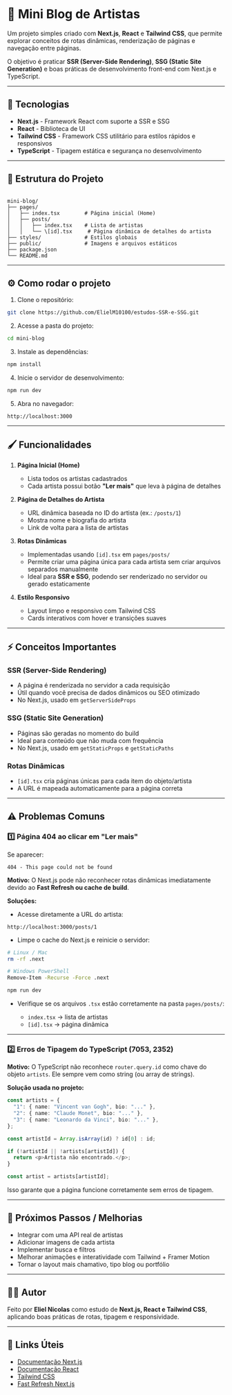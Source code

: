 
# 🎨 Mini Blog de Artistas

Um projeto simples criado com **Next.js**, **React** e **Tailwind CSS**, que permite explorar conceitos de rotas dinâmicas, renderização de páginas e navegação entre páginas.

O objetivo é praticar **SSR (Server-Side Rendering)**, **SSG (Static Site Generation)** e boas práticas de desenvolvimento front-end com Next.js e TypeScript.

---

## 🚀 Tecnologias

- **Next.js** - Framework React com suporte a SSR e SSG
- **React** - Biblioteca de UI
- **Tailwind CSS** - Framework CSS utilitário para estilos rápidos e responsivos
- **TypeScript** - Tipagem estática e segurança no desenvolvimento

---

## 📂 Estrutura do Projeto

```

mini-blog/
├── pages/
│   ├── index.tsx        # Página inicial (Home)
│   ├── posts/
│   │   ├── index.tsx    # Lista de artistas
│   │   └── \[id].tsx     # Página dinâmica de detalhes do artista
├── styles/              # Estilos globais
├── public/              # Imagens e arquivos estáticos
├── package.json
└── README.md

````

---

## ⚙️ Como rodar o projeto

1. Clone o repositório:
```bash
git clone https://github.com/ElielM10100/estudos-SSR-e-SSG.git
````

2. Acesse a pasta do projeto:

```bash
cd mini-blog
```

3. Instale as dependências:

```bash
npm install
```

4. Inicie o servidor de desenvolvimento:

```bash
npm run dev
```

5. Abra no navegador:

```
http://localhost:3000
```

---

## 🖌️ Funcionalidades

1. **Página Inicial (Home)**

   * Lista todos os artistas cadastrados
   * Cada artista possui botão **"Ler mais"** que leva à página de detalhes

2. **Página de Detalhes do Artista**

   * URL dinâmica baseada no ID do artista (ex.: `/posts/1`)
   * Mostra nome e biografia do artista
   * Link de volta para a lista de artistas

3. **Rotas Dinâmicas**

   * Implementadas usando `[id].tsx` em `pages/posts/`
   * Permite criar uma página única para cada artista sem criar arquivos separados manualmente
   * Ideal para **SSR e SSG**, podendo ser renderizado no servidor ou gerado estaticamente

4. **Estilo Responsivo**

   * Layout limpo e responsivo com Tailwind CSS
   * Cards interativos com hover e transições suaves

---

## ⚡ Conceitos Importantes

### SSR (Server-Side Rendering)

* A página é renderizada no servidor a cada requisição
* Útil quando você precisa de dados dinâmicos ou SEO otimizado
* No Next.js, usado em `getServerSideProps`

### SSG (Static Site Generation)

* Páginas são geradas no momento do build
* Ideal para conteúdo que não muda com frequência
* No Next.js, usado em `getStaticProps` e `getStaticPaths`

### Rotas Dinâmicas

* `[id].tsx` cria páginas únicas para cada item do objeto/artista
* A URL é mapeada automaticamente para a página correta

---

## ⚠️ Problemas Comuns

### 1️⃣ Página 404 ao clicar em "Ler mais"

Se aparecer:

```
404 - This page could not be found
```

**Motivo:**
O Next.js pode não reconhecer rotas dinâmicas imediatamente devido ao **Fast Refresh ou cache de build**.

**Soluções:**

* Acesse diretamente a URL do artista:

```
http://localhost:3000/posts/1
```

* Limpe o cache do Next.js e reinicie o servidor:

```bash
# Linux / Mac
rm -rf .next

# Windows PowerShell
Remove-Item -Recurse -Force .next

npm run dev
```

* Verifique se os arquivos `.tsx` estão corretamente na pasta `pages/posts/`:

  * `index.tsx` → lista de artistas
  * `[id].tsx` → página dinâmica

---

### 2️⃣ Erros de Tipagem do TypeScript (7053, 2352)

**Motivo:**
O TypeScript não reconhece `router.query.id` como chave do objeto `artists`. Ele sempre vem como string (ou array de strings).

**Solução usada no projeto:**

```ts
const artists = {
  "1": { name: "Vincent van Gogh", bio: "..." },
  "2": { name: "Claude Monet", bio: "..." },
  "3": { name: "Leonardo da Vinci", bio: "..." },
};

const artistId = Array.isArray(id) ? id[0] : id;

if (!artistId || !artists[artistId]) {
  return <p>Artista não encontrado.</p>;
}

const artist = artists[artistId];
```

Isso garante que a página funcione corretamente sem erros de tipagem.

---

## 📝 Próximos Passos / Melhorias

* Integrar com uma API real de artistas
* Adicionar imagens de cada artista
* Implementar busca e filtros
* Melhorar animações e interatividade com Tailwind + Framer Motion
* Tornar o layout mais chamativo, tipo blog ou portfólio

---

## 👨‍💻 Autor

Feito por **Eliel Nicolas** como estudo de **Next.js, React e Tailwind CSS**, aplicando boas práticas de rotas, tipagem e responsividade.

---

## 🔗 Links Úteis

* [Documentação Next.js](https://nextjs.org/docs)
* [Documentação React](https://react.dev/)
* [Tailwind CSS](https://tailwindcss.com/)
* [Fast Refresh Next.js](https://nextjs.org/docs/messages/fast-refresh-reload)


